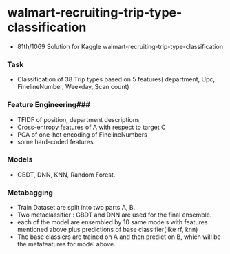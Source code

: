# walmart-recruiting-trip-type-classification

* 81th/1069 Solution for Kaggle walmart-recruiting-trip-type-classification

### Task ###

* Classification of 38 Trip types based on 5 features( department, Upc, FinelineNumber, Weekday, Scan count)


### Feature  Engineering###

* TFIDF of position, department descriptions 
*  Cross-entropy features of A with respect to target C
*  PCA of one-hot encoding of FinelineNumbers
* some hard-coded features 

### Models ###

* GBDT, DNN, KNN, Random Forest.


### Metabagging ###

*  Train Dataset are split into two parts A, B. 
*  Two metaclassifier : GBDT and DNN are used for the final ensemble.
*   each of the model are ensembled by 10 same models with features mentioned above plus predictions of base classifier(like rf, knn) 
*   The base classiers are trained on A and then predict on B, which will be the metafeatures for model above.